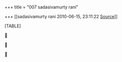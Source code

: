 +++
title = "007 sadasivamurty rani"

+++
[[sadasivamurty rani	2010-06-15, 23:11:22 [Source](https://groups.google.com/g/bvparishat/c/D3857o0Tk7w)]]



[TABLE]







